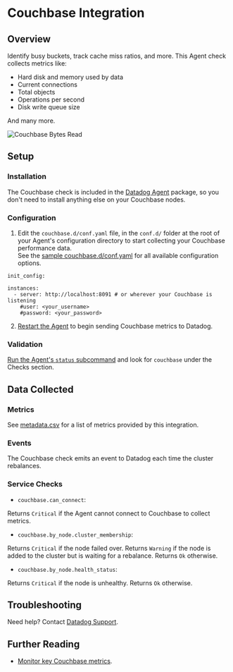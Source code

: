 # Couchbase Integration

## Overview

Identify busy buckets, track cache miss ratios, and more. This Agent check collects metrics like:

* Hard disk and memory used by data
* Current connections
* Total objects
* Operations per second
* Disk write queue size

And many more.

![Couchbase Bytes Read][1]

## Setup

### Installation

The Couchbase check is included in the [Datadog Agent][2] package, so you don't need to install anything else on your Couchbase nodes.

### Configuration

1. Edit the `couchbase.d/conf.yaml` file, in the `conf.d/` folder at the root of your Agent's configuration directory to start collecting your Couchbase performance data.  
	See the [sample couchbase.d/conf.yaml][3] for all available configuration options.

```
init_config:

instances:
  - server: http://localhost:8091 # or wherever your Couchbase is listening
    #user: <your_username>
    #password: <your_password>
```

2. [Restart the Agent][4] to begin sending Couchbase metrics to Datadog.


### Validation

[Run the Agent's `status` subcommand][5] and look for `couchbase` under the Checks section.

## Data Collected
### Metrics

See [metadata.csv][6] for a list of metrics provided by this integration.

### Events

The Couchbase check emits an event to Datadog each time the cluster rebalances.

### Service Checks

- `couchbase.can_connect`:

Returns `Critical` if the Agent cannot connect to Couchbase to collect metrics.

- `couchbase.by_node.cluster_membership`:

Returns `Critical` if the node failed over.
Returns `Warning` if the node is added to the cluster but is waiting for a rebalance.
Returns `Ok` otherwise.

- `couchbase.by_node.health_status`:

Returns `Critical` if the node is unhealthy. Returns `Ok` otherwise.

## Troubleshooting
Need help? Contact [Datadog Support][7].

## Further Reading

* [Monitor key Couchbase metrics][9].


[1]: https://raw.githubusercontent.com/DataDog/documentation/9cca18a10dc34066a8722a23fb2cd7086ac86bd1/src/images/integrations/couchbase/couchbase_graph.png
[2]: https://app.datadoghq.com/account/settings#agent
[3]: https://github.com/DataDog/integrations-core/blob/master/couchbase/datadog_checks/couchbase/data/conf.yaml.example
[4]: https://docs.datadoghq.com/agent/faq/agent-commands/#start-stop-restart-the-agent
[5]: https://docs.datadoghq.com/agent/faq/agent-commands/#agent-status-and-information
[6]: https://github.com/DataDog/integrations-core/blob/master/couchbase/metadata.csv
[7]: https://docs.datadoghq.com/help/
[9]: https://www.datadoghq.com/blog/monitoring-couchbase-performance-datadog/

